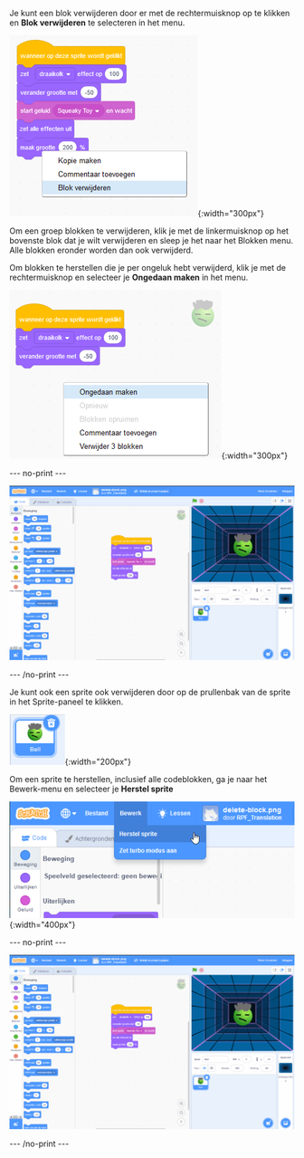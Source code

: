 Je kunt een blok verwijderen door er met de rechtermuisknop op te klikken en **Blok verwijderen** te selecteren in het menu.

![Een script van blokken met een pop-upmenu van het onderste blok. De laatste optie 'Blok verwijderen' is gemarkeerd.](images/delete-block.png){:width="300px"}

Om een groep blokken te verwijderen, klik je met de linkermuisknop op het bovenste blok dat je wilt verwijderen en sleep je het naar het Blokken menu. Alle blokken eronder worden dan ook verwijderd.

Om blokken te herstellen die je per ongeluk hebt verwijderd, klik je met de rechtermuisknop en selecteer je **Ongedaan maken** in het menu.

![Het codegebied met pop-upmenu van de rechtermuisknop dat op een lege plek wordt weergegeven, weg van de codeblokken. De bovenste optie 'Ongedaan maken' is gemarkeerd.](images/undo-delete-code.png){:width="300px"}

--- no-print ---

![Een geanimeerde gif waarin de gebruiker de laatste 3 blokken in een script van het codegebied naar het Blokken menu sleept. De blokken verdwijnen dan uit het script. De gebruiker klikt vervolgens met de rechtermuisknop in een lege ruimte in het codegebied en selecteert de bovenste optie 'Ongedaan maken' in het pop-up menu. De blokken komen weer tevoorschijn.](images/undo-delete-code.gif)

--- /no-print ---

Je kunt ook een sprite ook verwijderen door op de prullenbak van de sprite in het Sprite-paneel te klikken.

![Een sprite-pictogram in de sprite-lijst. Het is blauw gemarkeerd om aan te geven dat het is geselecteerd en er is een prullenbak pictogram in de rechterbovenhoek.](images/delete-sprite.png){:width="200px"}

Om een sprite te herstellen, inclusief alle codeblokken, ga je naar het Bewerk-menu en selecteer je **Herstel sprite**

![Het bewerk-menu bovenaan de Scratch-editor met de optie 'Herstel sprite' gemarkeerd.](images/restore-sprite.png){:width="400px"}

--- no-print ---

![Een geanimeerde gif waarin de gebruiker een sprite uit de Sprite-lijst verwijdert door op het prullenbak pictogram te klikken. De gebruiker gaat dan naar het hoofdmenu en selecteert 'Bewerk' en vervolgens 'Herstel sprite' en de sprite keert terug samen met de codeblokken die aan de sprite zijn gekoppeld op het moment van verwijderen.](images/restore-sprite.gif)

--- /no-print ---
